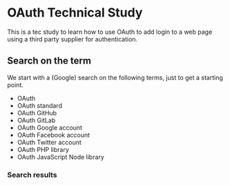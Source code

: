 OAuth Technical Study
======================

This is a tec study to learn how to use OAuth to add login to a web page using a third party supplier for authentication.



Search on the term
----------------------

We start with a (Google) search on the following terms, just to get a starting point.

* OAuth
* OAuth standard
* OAuth GitHub
* OAuth GitLab
* OAuth Google account
* OAuth Facebook account
* OAuth Twitter account
* OAuth PHP library
* OAuth JavaScript Node library



### Search results
